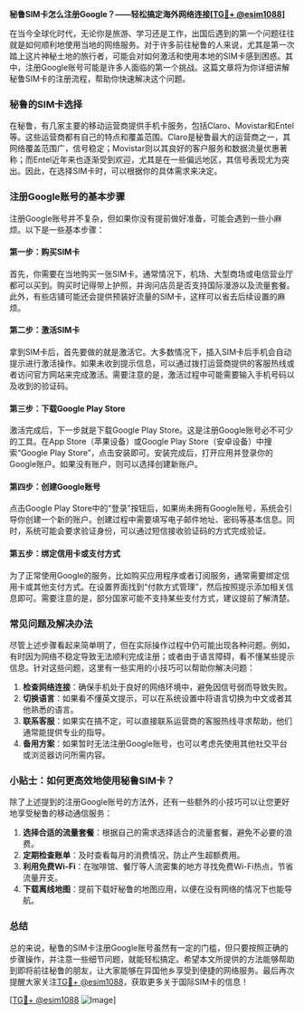 **秘鲁SIM卡怎么注册Google？——轻松搞定海外网络连接[[TG💪+ @esim1088](https://t.me/s/esim1088)]**

在当今全球化时代，无论你是旅游、学习还是工作，出国后遇到的第一个问题往往就是如何顺利地使用当地的网络服务。对于许多前往秘鲁的人来说，尤其是第一次踏上这片神秘土地的旅行者，可能会对如何激活和使用本地的SIM卡感到困惑。其中，注册Google账号可能是许多人面临的第一个挑战。这篇文章将为你详细讲解秘鲁SIM卡的注册流程，帮助你快速解决这个问题。

### 秘鲁的SIM卡选择

在秘鲁，有几家主要的移动运营商提供手机卡服务，包括Claro、Movistar和Entel等。这些运营商都有自己的特点和覆盖范围。Claro是秘鲁最大的运营商之一，其网络覆盖范围广，信号稳定；Movistar则以其良好的客户服务和数据流量优惠著称；而Entel近年来也逐渐受到欢迎，尤其是在一些偏远地区，其信号表现尤为突出。因此，在选择SIM卡时，可以根据你的具体需求来决定。

### 注册Google账号的基本步骤

注册Google账号并不复杂，但如果你没有提前做好准备，可能会遇到一些小麻烦。以下是一些基本步骤：

#### 第一步：购买SIM卡

首先，你需要在当地购买一张SIM卡。通常情况下，机场、大型商场或电信营业厅都可以买到。购买时记得带上护照，并询问店员是否支持国际漫游以及流量套餐。此外，有些店铺可能还会提供预装好流量的SIM卡，这样可以省去后续设置的麻烦。

#### 第二步：激活SIM卡

拿到SIM卡后，首先要做的就是激活它。大多数情况下，插入SIM卡后手机会自动提示进行激活操作。如果未收到提示信息，可以通过拨打运营商提供的客服热线或者访问官方网站来完成激活。需要注意的是，激活过程中可能需要输入手机号码以及收到的验证码。

#### 第三步：下载Google Play Store

激活完成后，下一步就是下载Google Play Store。这是注册Google账号必不可少的工具。在App Store（苹果设备）或Google Play Store（安卓设备）中搜索“Google Play Store”，点击安装即可。安装完成后，打开应用并登录你的Google账户。如果没有账户，则可以选择创建新账户。

#### 第四步：创建Google账号

点击Google Play Store中的“登录”按钮后，如果尚未拥有Google账号，系统会引导你创建一个新的账户。创建过程中需要填写电子邮件地址、密码等基本信息。同时，系统可能会要求验证身份，可以通过短信接收验证码的方式完成验证。

#### 第五步：绑定信用卡或支付方式

为了正常使用Google的服务，比如购买应用程序或者订阅服务，通常需要绑定信用卡或其他支付方式。在设置界面找到“付款方式管理”，然后按照提示添加相关信息即可。需要注意的是，部分国家可能不支持某些支付方式，建议提前了解清楚。

### 常见问题及解决办法

尽管上述步骤看起来简单明了，但在实际操作过程中仍可能出现各种问题。例如，有时因为网络不稳定导致无法顺利完成注册；或者由于语言障碍，看不懂某些提示信息。针对这些问题，这里有一些实用的小技巧可以帮助你解决问题：

1. **检查网络连接**：确保手机处于良好的网络环境中，避免因信号弱而导致失败。
2. **切换语言**：如果看不懂英文提示，可以在系统设置中将语言切换为中文或者其他熟悉的语言。
3. **联系客服**：如果实在搞不定，可以直接联系运营商的客服热线寻求帮助，他们通常能提供专业的指导。
4. **备用方案**：如果暂时无法注册Google账号，也可以考虑先使用其他社交平台或浏览器访问所需内容。

### 小贴士：如何更高效地使用秘鲁SIM卡？

除了上述提到的注册Google账号的方法外，还有一些额外的小技巧可以让您更好地享受秘鲁的移动通信服务：

1. **选择合适的流量套餐**：根据自己的需求选择适合的流量套餐，避免不必要的浪费。
2. **定期检查账单**：及时查看每月的消费情况，防止产生超额费用。
3. **利用免费Wi-Fi**：在咖啡馆、餐厅等人流密集的地方寻找免费Wi-Fi热点，节省流量开支。
4. **下载离线地图**：提前下载好秘鲁的地图应用，以便在没有网络的情况下也能导航。

### 总结

总的来说，秘鲁的SIM卡注册Google账号虽然有一定的门槛，但只要按照正确的步骤操作，并注意一些细节问题，就能轻松搞定。希望本文所提供的方法能够帮助到即将前往秘鲁的朋友，让大家能够在异国他乡享受到便捷的网络服务。最后再次提醒大家关注[TG💪+ @esim1088](https://t.me/s/esim1088)，获取更多关于国际SIM卡的信息！

[[TG💪+ @esim1088](https://t.me/s/esim1088) ![Image](https://i.postimg.cc/4NQfJmqS/Snipaste-2025-05-13-00-14-12.png)]